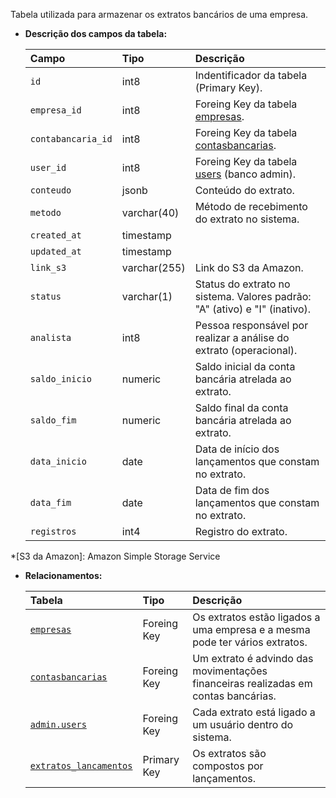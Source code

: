 Tabela utilizada para armazenar os extratos bancários de uma empresa.

- **Descrição dos campos da tabela:**

  | Campo              | Tipo         | Descrição                                                                  |
  | :----------------- | :----------- | :------------------------------------------------------------------------- |
  | `id`               | int8         | Indentificador da tabela (Primary Key).                                    |
  | `empresa_id`       | int8         | Foreing Key da tabela [empresas](#empresas).                               |
  | `contabancaria_id` | int8         | Foreing Key da tabela [contasbancarias](#contas_bancarias).                |
  | `user_id`          | int8         | Foreing Key da tabela [users](db-admin.md#users) (banco admin).            |
  | `conteudo`         | jsonb        | Conteúdo do extrato.                                                       |
  | `metodo`           | varchar(40)  | Método de recebimento do extrato no sistema.                               |
  | `created_at`       | timestamp    |                                                                            |
  | `updated_at`       | timestamp    |                                                                            |
  | `link_s3`          | varchar(255) | Link do S3 da Amazon.                                                      |
  | `status`           | varchar(1)   | Status do extrato no sistema. Valores padrão: "A" (ativo) e "I" (inativo). |
  | `analista`         | int8         | Pessoa responsável por realizar a análise do extrato (operacional).        |
  | `saldo_inicio`     | numeric      | Saldo inicial da conta bancária atrelada ao extrato.                       |
  | `saldo_fim`        | numeric      | Saldo final da conta bancária atrelada ao extrato.                         |
  | `data_inicio`      | date         | Data de início dos lançamentos que constam no extrato.                     |
  | `data_fim`         | date         | Data de fim dos lançamentos que constam no extrato.                        |
  | `registros`        | int4         | Registro do extrato.                                                       |

*[S3 da Amazon]: Amazon Simple Storage Service

- **Relacionamentos:**

  | Tabela                                          | Tipo        | Descrição                                                                          |
  | :-----------------------------------------------| :---------- | :----------------------------------------------------------------------------------|
  | [`empresas`](#empresas)                         | Foreing Key | Os extratos estão ligados a uma empresa e a mesma pode ter vários extratos.        |
  | [`contasbancarias`](#contasbancarias)           | Foreing Key | Um extrato é advindo das movimentações financeiras realizadas em contas bancárias. |
  | [`admin.users`](db-admin.md#users)              | Foreing Key | Cada extrato está ligado a um usuário dentro do sistema.                           |
  | [`extratos_lancamentos`](#extratos_lancamentos) | Primary Key | Os extratos são compostos por lançamentos.                                         |